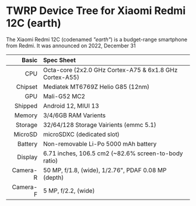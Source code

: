 TWRP Device Tree for Xiaomi Redmi 12C (earth)
===========================================

The Xiaomi Redmi 12C (codenamed _"earth"_) is a budget-range smartphone from Redmi.
It was announced on 2022, December 31

Basic   | Spec Sheet
-------:|:-------------------------
CPU     | Octa-core (2x2.0 GHz Cortex-A75 & 6x1.8 GHz Cortex-A55)
Chipset | Mediatek MT6769Z Helio G85 (12nm)
GPU     | Mali-G52 MC2
Shipped | Android 12, MIUI 13
Memory  | 3/4/6GB RAM Varients
Storage | 32/64/128 Storage Vairients (emmc 5.1)
MicroSD | microSDXC (dedicated slot)
Battery | Non-removable Li-Po 5000 mAh battery
Display | 6.71 inches, 106.5 cm2 (~82.6% screen-to-body ratio)
Camera-R| 50 MP, f/1.8, (wide), 1/2.76", PDAF 0.08 MP (depth)
Camera-F| 5 MP, f/2.2, (wide)
